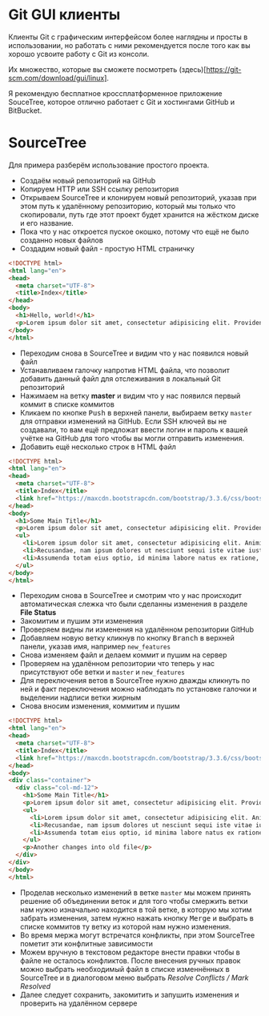 # Git GUI клиенты

Клиенты Git с графическим интерфейсом более наглядны и просты в использовании, но работать с ними рекомендуется после того как вы хорошо усвоите работу с Git из консоли.

Их множество, которые вы сможете посмотреть (здесь)[https://git-scm.com/download/gui/linux].

Я рекомендую бесплатное кроссплатформенное приложение SouceTree, которое отлично работает с Git и хостингами GitHub и BitBucket.

# SourceTree

Для примера разберём использование простого проекта.

* Создаём новый репозиторий на GitHub
* Копируем HTTP или SSH ссылку репозитория
* Открываем SourceTree и клонируем новый репозиторий, указав при этом путь к удалённому репозиторию, который мы только что скопировали, путь где этот проект будет хранится на жёстком диске и его название.
* Пока что у нас откроется пуское окошко, потому что ещё не было созданно новых файлов
* Создадим новый файл - простую HTML страничку

```html
<!DOCTYPE html>
<html lang="en">
<head>
  <meta charset="UTF-8">
  <title>Index</title>
</head>
<body>
  <h1>Hello, world!</h1>
  <p>Lorem ipsum dolor sit amet, consectetur adipisicing elit. Provident quo repudiandae error dicta maxime, perspiciatis, repellendus laborum, fugiat doloribus deserunt rem illum! Nostrum quos sit reiciendis unde qui a accusantium.</p>
</body>
</html>
```

* Переходим снова в SourceTree и видим что у нас появился новый файл
* Устанавливаем галочку напротив HTML файла, что позволит добавить данный файл для отслеживания в локальный Git репозиторий
* Нажимаем на ветку **master** и видим что у нас появился первый коммит в списке коммитов
* Кликаем по кнопке <kbd>Push</kbd> в верхней панели, выбираем ветку `master` для отправки изменений на GitHub. Если SSH ключей вы не создавали, то вам ещё предложат ввести логин и пароль к вашей учётке на GitHub для того чтобы вы могли отправить изменения.
* Добавить ещё несколько строк в HTML файл

```html
<!DOCTYPE html>
<html lang="en">
<head>
  <meta charset="UTF-8">
  <title>Index</title>
  <link href="https://maxcdn.bootstrapcdn.com/bootstrap/3.3.6/css/bootstrap.min.css" rel="stylesheet">
</head>
<body>
  <h1>Some Main Title</h1>
  <p>Lorem ipsum dolor sit amet, consectetur adipisicing elit. Provident quo repudiandae error dicta maxime, perspiciatis, repellendus laborum, fugiat doloribus deserunt rem illum! Nostrum quos sit reiciendis unde qui a accusantium.</p>
  <ul>
    <li>Lorem ipsum dolor sit amet, consectetur adipisicing elit. Animi quidem ipsum atque numquam, sint odio nesciunt laborum repellat tenetur commodi beatae a, officia praesentium eius fuga illum totam veniam velit.</li>
    <li>Recusandae, nam ipsum dolores ut nesciunt sequi iste vitae iusto, unde placeat veniam quis earum atque omnis optio praesentium! Officia ipsum, neque ut eius necessitatibus cumque dolore maxime dicta velit!</li>
    <li>Assumenda totam eius optio, id minima labore natus ex ratione, maxime iusto fuga omnis dolorum libero tempore, fugiat eveniet delectus! Eveniet iste fuga sed odio. Fuga eaque natus aperiam, facilis.</li>
  </ul>
</body>
</html>
```

* Переходим снова в SourceTree и смотрим что у нас происходит автоматическая слежка что были сделанны изменения в разделе **File Status**
* Закомитим и пушим эти изменения
* Проверяем видны ли изменения на удалённом репозитории GitHub
* Добавляем новую ветку кликнув по кнопку <kbd>Branch</kbd> в верхней панели, указав имя, например `new_features`
* Снова изменяем файл и делаем коммит и пушим на сервер
* Проверяем на удалённом репозитории что теперь у нас присутствуют обе ветки и `master` и `new_features`
* Для переключения ветов в SourceTree нужно дважды кликнуть по ней и факт переключения можно наблюдать по установке галочки и выделении надписи ветки жирным
* Снова вносим изменения, коммитим и пушим

```html
<!DOCTYPE html>
<html lang="en">
<head>
  <meta charset="UTF-8">
  <title>Index</title>
  <link href="https://maxcdn.bootstrapcdn.com/bootstrap/3.3.6/css/bootstrap.min.css" rel="stylesheet">
</head>
<body>
<div class="container">
  <div class="col-md-12">
    <h1>Some Main Title</h1>
    <p>Lorem ipsum dolor sit amet, consectetur adipisicing elit. Provident quo repudiandae error dicta maxime, perspiciatis, repellendus laborum, fugiat doloribus deserunt rem illum! Nostrum quos sit reiciendis unde qui a accusantium.</p>
    <ul>
      <li>Lorem ipsum dolor sit amet, consectetur adipisicing elit. Animi quidem ipsum atque numquam, sint odio nesciunt laborum repellat tenetur commodi beatae a, officia praesentium eius fuga illum totam veniam velit.</li>
      <li>Recusandae, nam ipsum dolores ut nesciunt sequi iste vitae iusto, unde placeat veniam quis earum atque omnis optio praesentium! Officia ipsum, neque ut eius necessitatibus cumque dolore maxime dicta velit!</li>
      <li>Assumenda totam eius optio, id minima labore natus ex ratione, maxime iusto fuga omnis dolorum libero tempore, fugiat eveniet delectus! Eveniet iste fuga sed odio. Fuga eaque natus aperiam, facilis.</li>
    </ul>
    <p>Another changes into old file</p>
  </div>
</div>
</body>
</html>
```

* Проделав несколько изменений в ветке `master` мы можем принять решение об объединении веток и для того чтобы смержить ветки нам нужно изначально находится в той ветке, в которую мы хотим забрать изменения, затем нужно нажать кнопку <kbd>Merge</kbd> и выбрать в списке коммитов ту ветку из которой нам нужно изменения.
* Во время мержа могут встречатся конфликты, при этом SourceTree пометит эти конфлитные зависимости
* Можем вручную в текстовом редакторе внести правки чтобы в файле не осталось конфликтов. После внесения ручных правок можно выбрать необходимый файл в списке изменнённых в SourceTree и в диалоговом меню выбрать *Resolve Conflicts / Mark Resolved*
* Далее следует сохранить, закомитить и запушить изменения и проверить на удалённом сервере
